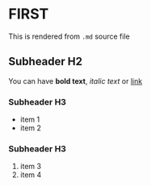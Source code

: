# FIRST
This is rendered from `.md` source file
## Subheader H2
You can have **bold text**, _italic text_ or [link](www.google.com)
### Subheader H3
- item 1
- item 2
### Subheader H3
1. item 3
2. item 4